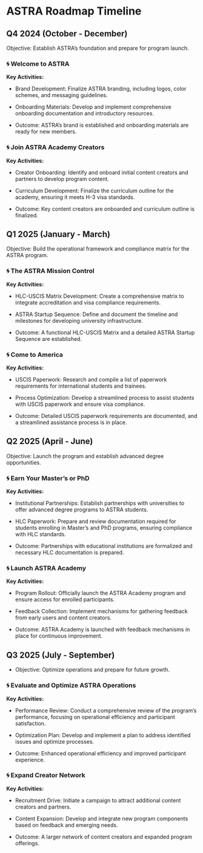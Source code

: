 # ASTRA Roadmap Timeline

## Q4 2024 (October - December)
Objective: Establish ASTRA’s foundation and prepare for program launch.

### :cyclone: Welcome to ASTRA

**Key Activities:**
* Brand Development: Finalize ASTRA branding, including logos, color schemes, and messaging guidelines.

* Onboarding Materials: Develop and implement comprehensive onboarding documentation and introductory resources.

* Outcome: ASTRA’s brand is established and onboarding materials are ready for new members.

### :cyclone: Join ASTRA Academy Creators

**Key Activities:**
* Creator Onboarding: Identify and onboard initial content creators and partners to develop program content.

* Curriculum Development: Finalize the curriculum outline for the academy, ensuring it meets H-3 visa standards.

* Outcome: Key content creators are onboarded and curriculum outline is finalized.

## Q1 2025 (January - March)
Objective: Build the operational framework and compliance matrix for the ASTRA program.

### :cyclone: The ASTRA Mission Control

**Key Activities:**
* HLC-USCIS Matrix Development: Create a comprehensive matrix to integrate accreditation and visa compliance requirements.

* ASTRA Startup Sequence: Define and document the timeline and milestones for developing university infrastructure.

* Outcome: A functional HLC-USCIS Matrix and a detailed ASTRA Startup Sequence are established.

### :cyclone: Come to America

**Key Activities:**
* USCIS Paperwork: Research and compile a list of paperwork requirements for international students and trainees.

* Process Optimization: Develop a streamlined process to assist students with USCIS paperwork and ensure visa compliance.

* Outcome: Detailed USCIS paperwork requirements are documented, and a streamlined assistance process is in place.

## Q2 2025 (April - June)
Objective: Launch the program and establish advanced degree opportunities.

### :cyclone: Earn Your Master’s or PhD

**Key Activities:**
* Institutional Partnerships: Establish partnerships with universities to offer advanced degree programs to ASTRA students.

* HLC Paperwork: Prepare and review documentation required for students enrolling in Master’s and PhD programs, ensuring compliance with HLC standards.

* Outcome: Partnerships with educational institutions are formalized and necessary HLC documentation is prepared.

### :cyclone: Launch ASTRA Academy
**Key Activities:**
* Program Rollout: Officially launch the ASTRA Academy program and ensure access for enrolled participants.

* Feedback Collection: Implement mechanisms for gathering feedback from early users and content creators.

* Outcome: ASTRA Academy is launched with feedback mechanisms in place for continuous improvement.

## Q3 2025 (July - September)
* Objective: Optimize operations and prepare for future growth.

### :cyclone: Evaluate and Optimize ASTRA Operations

**Key Activities:**
* Performance Review: Conduct a comprehensive review of the program’s performance, focusing on operational efficiency and participant satisfaction.

* Optimization Plan: Develop and implement a plan to address identified issues and optimize processes.

* Outcome: Enhanced operational efficiency and improved participant experience.

### :cyclone: Expand Creator Network

**Key Activities:**
* Recruitment Drive: Initiate a campaign to attract additional content creators and partners.

* Content Expansion: Develop and integrate new program components based on feedback and emerging needs.

* Outcome: A larger network of content creators and expanded program offerings.
